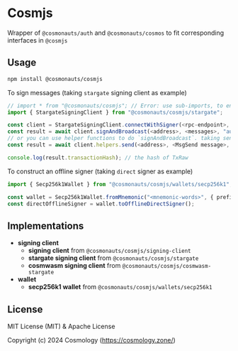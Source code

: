 # Cosmjs

Wrapper of `@cosmonauts/auth` and `@cosmonauts/cosmos` to fit corresponding interfaces in `@cosmjs` 

## Usage

```sh
npm install @cosmonauts/cosmjs
```

To sign messages (taking `stargate` signing client as example)

```ts
// import * from "@cosmonauts/cosmjs"; // Error: use sub-imports, to ensure small app size
import { StargateSigningClient } from "@cosmonauts/cosmjs/stargate";

const client = StargateSigningClient.connectWithSigner(<rpc-endpoint>, <offline signer>);
const result = await client.signAndBroadcast(<address>, <messages>, "auto");
// or you can use helper functions to do `signAndBroadcast`. taking send tokens as example
const result = await client.helpers.send(<address>, <MsgSend message>, "auto", "");

console.log(result.transactionHash); // the hash of TxRaw
```

To construct an offline signer (taking `direct` signer as example)

```ts
import { Secp256k1Wallet } from "@cosmonauts/cosmjs/wallets/secp256k1";

const wallet = Secp256k1Wallet.fromMnemonic("<mnemonic-words>", { prefix: "<prefix>" });
const directOfflineSigner = wallet.toOfflineDirectSigner();
```

## Implementations

- **signing client**
  - **signing client** from `@cosmonauts/cosmjs/signing-client`
  - **stargate signing client** from `@cosmonauts/cosmjs/stargate`
  - **cosmwasm signing client** from `@cosmonauts/cosmjs/cosmwasm-stargate`
- **wallet**
  - **secp256k1 wallet** from `@cosmonauts/cosmjs/wallets/secp256k1`

## License

MIT License (MIT) & Apache License

Copyright (c) 2024 Cosmology (https://cosmology.zone/)